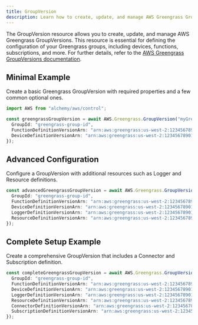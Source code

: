 ```yaml
---
title: GroupVersion
description: Learn how to create, update, and manage AWS Greengrass GroupVersions using Alchemy Cloud Control.
---
```



The GroupVersion resource allows you to create, update, and manage AWS Greengrass GroupVersions. This resource is essential for defining the configuration of your Greengrass groups, including devices, functions, subscriptions, and more. For further details, refer to the [AWS Greengrass GroupVersions documentation](https://docs.aws.amazon.com/greengrass/latest/userguide/).

## Minimal Example

Create a basic Greengrass GroupVersion with required properties and a few common optional ones.

```ts
import AWS from "alchemy/aws/control";

const greengrassGroupVersion = await AWS.Greengrass.GroupVersion("myGreengrassGroupVersion", {
  GroupId: "greengrass-group-id",
  FunctionDefinitionVersionArn: "arn:aws:greengrass:us-west-2:123456789012:functiondef:myFunctionDefinition",
  DeviceDefinitionVersionArn: "arn:aws:greengrass:us-west-2:123456789012:devicedef:myDeviceDefinition"
});
```

## Advanced Configuration

Configure a GroupVersion with additional resources such as Logger and Resource definitions.

```ts
const advancedGreengrassGroupVersion = await AWS.Greengrass.GroupVersion("advancedGreengrassGroupVersion", {
  GroupId: "greengrass-group-id",
  FunctionDefinitionVersionArn: "arn:aws:greengrass:us-west-2:123456789012:functiondef:myFunctionDefinition",
  DeviceDefinitionVersionArn: "arn:aws:greengrass:us-west-2:123456789012:devicedef:myDeviceDefinition",
  LoggerDefinitionVersionArn: "arn:aws:greengrass:us-west-2:123456789012:loggerdef:myLoggerDefinition",
  ResourceDefinitionVersionArn: "arn:aws:greengrass:us-west-2:123456789012:resourcedef:myResourceDefinition"
});
```

## Complete Setup Example

Create a comprehensive GroupVersion that includes a Connector and Subscription definition.

```ts
const completeGreengrassGroupVersion = await AWS.Greengrass.GroupVersion("completeGreengrassGroupVersion", {
  GroupId: "greengrass-group-id",
  FunctionDefinitionVersionArn: "arn:aws:greengrass:us-west-2:123456789012:functiondef:myFunctionDefinition",
  DeviceDefinitionVersionArn: "arn:aws:greengrass:us-west-2:123456789012:devicedef:myDeviceDefinition",
  LoggerDefinitionVersionArn: "arn:aws:greengrass:us-west-2:123456789012:loggerdef:myLoggerDefinition",
  ResourceDefinitionVersionArn: "arn:aws:greengrass:us-west-2:123456789012:resourcedef:myResourceDefinition",
  ConnectorDefinitionVersionArn: "arn:aws:greengrass:us-west-2:123456789012:connectordef:myConnectorDefinition",
  SubscriptionDefinitionVersionArn: "arn:aws:greengrass:us-west-2:123456789012:subscriptiondef:mySubscriptionDefinition"
});
```
